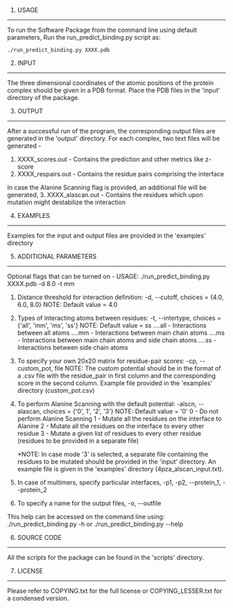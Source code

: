 1. USAGE
--------------
To run the Software Package from the command line using default parameters,
Run the run_predict_binding.py script as:
```shell
./run_predict_binding.py XXXX.pdb
```


2. INPUT
--------------
The three dimensional coordinates of the atomic positions of the protein
complex should be given in a PDB format.
Place the PDB files in the 'input' directory of the package.


3. OUTPUT
--------------
After a successful run of the program, the corresponding output files are
generated in the 'output' directory.
For each complex, two text files will be generated -
1. XXXX_scores.out - Contains the prediction and other metrics like z-score
2. XXXX_respairs.out - Contains the residue pairs comprising the interface

In case the Alanine Scanning flag is provided, an additional file will be generated,
3. XXXX_alascan.out - Contains the residues which upon mutation might destabilize the interaction


4. EXAMPLES
--------------
Examples for the input and output files are provided in the 'examples' directory


5. ADDITIONAL PARAMETERS
--------------
Optional flags that can be turned on -
USAGE: ./run_predict_binding.py XXXX.pdb -d 8.0 -t mm

1. Distance threshold for interaction definition: -d, --cutoff, choices = {4.0, 6.0, 8.0}
	NOTE: Default value = 4.0

2. Types of interacting atoms between residues: -t, --intertype, 
    choices = {'all', 'mm', 'ms', 'ss'}
	NOTE: Default value = ss
	....all - Interactions between all atoms
	....mm  - Interactions between main chain atoms
	....ms  - Interactions between main chain atoms and side chain atoms
	....ss  - Interactions between side chain atoms

3. To specify your own 20x20 matrix for residue-pair scores: -cp, --custom_pot, file
	NOTE: The custom potential should be in the format of a .csv file with the residue_pair in
		  first column and the corresponding score in the second column.
		  Example file provided in the 'examples' directory (custom_pot.csv)

4. To perform Alanine Scanning with the default potential: -alscn, --alascan, 
   choices = {'0', 1', '2', '3'}
	NOTE: Default value = '0'
		  0 - Do not perform Alanine Scanning
		  1 - Mutate all the residues on the interface to Alanine
		  2 - Mutate all the residues on the interface to every other residue
		  3 - Mutate a given list of residues to every other residue
		  (residues to be provided in a separate file)

	*NOTE: In case mode '3' is selected, a separate file containing the residues
		   to be mutated should be provided in the 'input' directory. An example
		   file is given in the 'examples' directory (4pza_alscan_input.txt).

5. In case of multimers, specify particular interfaces, -p1, -p2, --protein_1, --protein_2

6. To specify a name for the output files, -o, --outfile

This help can be accessed on the command line using:
./run_predict_binding.py -h or ./run_predict_binding.py --help


6. SOURCE CODE
----------------
All the scripts for the package can be found in the 'scripts' directory.


7. LICENSE
----------------
Please refer to COPYING.txt for the full license or COPYING_LESSER.txt for a condensed version.

